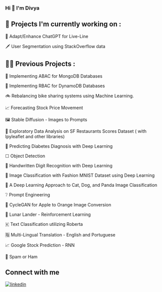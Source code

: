 
### <div align="left">Hi 👋 I'm Divya

</div>  
  
## 🔨 Projects I'm currently working on : 

🤖 Adapt/Enhance ChatGPT for Live-Line

🗡 User Segmentation using StackOverflow data

## 👩‍💻 Previous Projects :  

🔐 Implementing ABAC for MongoDB Databases
 
🔐 Implementing RBAC for DynamoDB Databases

🚲 Rebalancing bike sharing systems using Machine Learning.

📈 Forecasting Stock Price Movement

🖼 Stable Diffusion - Images to Prompts

🍜 Exploratory Data Analysis on SF Restaurants Scores Dataset ( with Ipyleaflet and other libraries)

💉 Predicting Diabetes Diagnosis with Deep Learning

☐ Object Detection

🔢 Handwritten Digit Recognition with Deep Learning

👚 Image Classification with Fashion MNIST Dataset using Deep Learning

🐶 A Deep Learning Approach to Cat, Dog, and Panda Image Classification

❔ Prompt Engineering

🍎 CycleGAN for Apple to Orange Image Conversion

🌝 Lunar Lander - Reinforcement Learning

🇰 Text Classification utilizing Roberta

🈯 Multi-Lingual Translation - English and Portuguese

📈 Google Stock Prediction - RNN

🔎 Spam or Ham


## Connect with me  
<div align="left">
<a href="https://www.linkedin.com/in/thisisdivyanalam/" target="_blank">
<img src=https://img.shields.io/badge/linkedin-%231E77B5.svg?&style=for-the-badge&logo=linkedin&logoColor=white alt=linkedin style="margin-bottom: 5px;" /> 
</div>  
  

<br/>  


